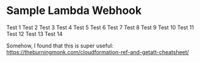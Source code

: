 # Sample Lambda Webhook

Test 1
Test 2
Test 3
Test 4
Test 5
Test 6
Test 7
Test 8
Test 9
Test 10
Test 11
Test 12
Test 13
Test 14

Somehow, I found that this is super useful:
https://theburningmonk.com/cloudformation-ref-and-getatt-cheatsheet/
